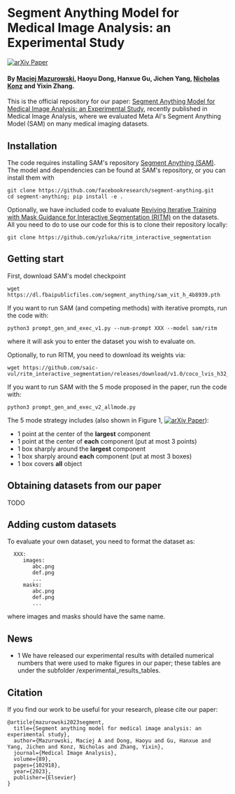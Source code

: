 # Segment Anything Model for Medical Image Analysis: an Experimental Study

[![arXiv Paper](https://img.shields.io/badge/arXiv-2304.10517-orange.svg?style=flat)](https://arxiv.org/abs/2304.10517)

#### By [Maciej Mazurowski](https://sites.duke.edu/mazurowski/), Haoyu Dong, Hanxue Gu, Jichen Yang, [Nicholas Konz](https://nickk124.github.io/) and Yixin Zhang.

This is the official repository for our paper: [Segment Anything Model for Medical Image Analysis: an Experimental Study](https://www.sciencedirect.com/science/article/pii/S1361841523001780), recently published in Medical Image Analysis, where we evaluated Meta AI's Segment Anything Model (SAM) on many medical imaging datasets. 

## Installation

The code requires installing SAM's repository [Segment Anything (SAM)](https://github.com/facebookresearch/segment-anything.git). The model and dependencies can be found at SAM's repository, or you can install them with

```
git clone https://github.com/facebookresearch/segment-anything.git
cd segment-anything; pip install -e .
```

Optionally, we have included code to evaluate [Reviving Iterative Training with Mask Guidance for Interactive Segmentation (RITM)](https://arxiv.org/abs/2102.06583) on the datasets. All you need to do to use our code for this is to clone their repository locally:

```
git clone https://github.com/yzluka/ritm_interactive_segmentation
```

## Getting start
First, download SAM's model checkpoint 
```
wget https://dl.fbaipublicfiles.com/segment_anything/sam_vit_h_4b8939.pth
```

If you want to run SAM (and competing methods) with iterative prompts, run the code with:
```
python3 prompt_gen_and_exec_v1.py --num-prompt XXX --model sam/ritm
```
where it will ask you to enter the dataset you wish to evaluate on.

Optionally, to run RITM, you need to download its weights via:
```
wget https://github.com/saic-vul/ritm_interactive_segmentation/releases/download/v1.0/coco_lvis_h32_itermask.pth
```


If you want to run SAM with the 5 mode proposed in the paper, run the code with:
```
python3 prompt_gen_and_exec_v2_allmode.py 
```
The 5 mode strategy includes (also shown in Figure 1, [![arXiv Paper](https://img.shields.io/badge/arXiv-2304.10517-orange.svg?style=flat)](https://arxiv.org/abs/2304.10517)):
- 1 point at the center of the **largest** component
- 1 point at the center of **each** component (put at most 3 points)
- 1 box sharply around the **largest** component
- 1 box sharply around **each** component (put at most 3 boxes)
- 1 box covers **all** object

## Obtaining datasets from our paper

TODO

## Adding custom datasets
To evaluate your own dataset, you need to format the dataset as: 
```
  XXX:
     images:
        abc.png
        def.png
        ...
     masks:
        abc.png
        def.png
        ...
```
where images and masks should have the same name.

## News
- 1 We have released our experimental results with detailed numerical numbers that were used to make figures in our paper; these tables are under the subfolder /experimental_results_tables.

## Citation
If you find our work to be useful for your research, please cite our paper:
```
@article{mazurowski2023segment,
  title={Segment anything model for medical image analysis: an experimental study},
  author={Mazurowski, Maciej A and Dong, Haoyu and Gu, Hanxue and Yang, Jichen and Konz, Nicholas and Zhang, Yixin},
  journal={Medical Image Analysis},
  volume={89},
  pages={102918},
  year={2023},
  publisher={Elsevier}
}
```
